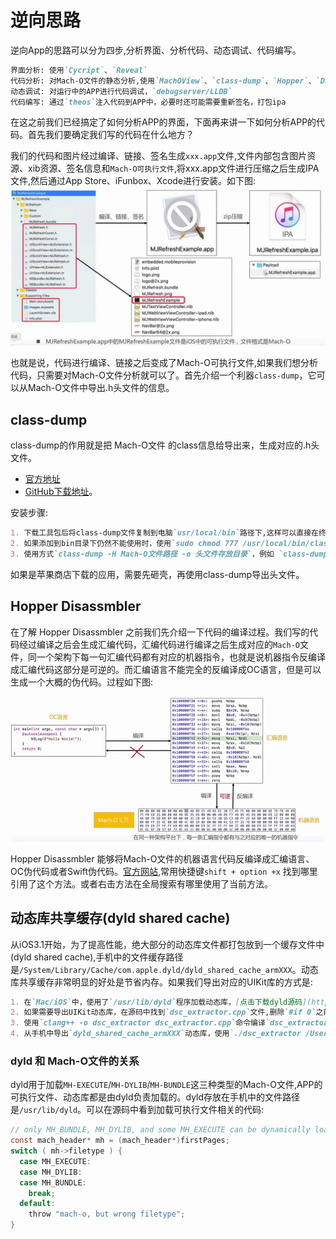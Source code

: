 # 逆向思路
逆向App的思路可以分为四步,分析界面、分析代码、动态调试、代码编写。
```markdown
界面分析: 使用`Cycript`、`Reveal`
代码分析: 对Mach-O文件的静态分析,使用`MachOView`、`class-dump`、`Hopper`、`Disassembler`、`ida`等
动态调试: 对运行中的APP进行代码调试，`debugserver/LLDB`
代码编写: 通过`theos`注入代码到APP中，必要时还可能需要重新签名，打包ipa
```
在这之前我们已经搞定了如何分析APP的界面，下面再来讲一下如何分析APP的代码。首先我们要确定我们写的代码在什么地方？

我们的代码和图片经过编译、链接、签名生成`xxx.app`文件,文件内部包含图片资源、xib资源、签名信息和`Mach-O可执行文件`,将xxx.app文件进行压缩之后生成IPA文件,然后通过App Store、iFunbox、Xcode进行安装。如下图:
![](../imgs/ios_img_92.png ":size=500")

也就是说，代码进行编译、链接之后变成了Mach-O可执行文件,如果我们想分析代码，只需要对Mach-O文件分析就可以了。首先介绍一个利器`class-dump`，它可以从Mach-O文件中导出.h头文件的信息。

## class-dump
class-dump的作用就是把 Mach-O文件 的class信息给导出来，生成对应的.h头文件。
* [官方地址](http://stevenygard.com/projects/class-dump/)
* [GitHub下载地址](https://github.com/nygard/class-dump)。

安装步骤:
```markdown
1. 下载工具包后将class-dump文件复制到电脑`usr/local/bin`路径下,这样可以直接在终端使用`class-dump`命令
2. 如果添加到bin目录下仍然不能使用时，使用`sudo chmod 777 /usr/local/bin/class-dump`设置权限
3. 使用方式`class-dump -H Mach-O文件路径 -o 头文件存放目录`，例如 `class-dump -H ~/Desktop/ipas/Payload/test.app -o ~/Desktop/Payload`
```
如果是苹果商店下载的应用，需要先砸壳，再使用class-dump导出头文件。

## Hopper Disassmbler
在了解 Hopper Disassmbler 之前我们先介绍一下代码的编译过程。我们写的代码经过编译之后会生成汇编代码，汇编代码进行编译之后生成对应的`Mach-O`文件，同一个架构下每一句汇编代码都有对应的机器指令，也就是说机器指令反编译成汇编代码这部分是可逆的。而汇编语言不能完全的反编译成OC语言，但是可以生成一个大概的伪代码。过程如下图:

![](../imgs/ios_img_93.png ":size=500")

Hopper Disassmbler 能够将Mach-O文件的机器语言代码反编译成汇编语言、OC伪代码或者Swift伪代码。[官方网站](https://www.hopperapp.com/index.html),常用快捷键`shift + option +x` 找到哪里引用了这个方法。或者右击方法在全局搜索有哪里使用了当前方法。

## 动态库共享缓存(dyld shared cache)
从iOS3.1开始，为了提高性能，绝大部分的动态库文件都打包放到一个缓存文件中(dyld shared cache),手机中的文件缓存路径是`/System/Library/Cache/com.apple.dyld/dyld_shared_cache_armXXX`。动态库共享缓存非常明显的好处是节省内存。如果我们导出对应的UIKit库的方式是:
```markdown
1. 在`Mac/iOS`中，使用了`/usr/lib/dyld`程序加载动态库，[点击下载dyld源码](https://opensource.apple.com/tarballs/dyld)。
2. 如果需要导出UIKit动态库，在源码中找到`dsc_extractor.cpp`文件,删除`#if 0`之前的代码,并且将`0`修改成`1`。
3. 使用`clang++ -o dsc_extractor dsc_extractor.cpp`命令编译`dsc_extractor.cpp`文件，会生成`dsc_extractor`可执行文件
4. 从手机中导出`dyld_shared_cache_armXXX`动态库，使用`./dsc_extractor /Users/mlive/Desktop/dyld_shared_cache_arm64  dyld`命令从动态库里导出不同的框架动态库到dyld文件。
```

### dyld 和 Mach-O文件的关系
dyld用于加载`MH-EXECUTE`/`MH-DYLIB`/`MH-BUNDLE`这三种类型的Mach-O文件,APP的可执行文件、动态库都是由dyld负责加载的。dyld存放在手机中的文件路径是`/usr/lib/dyld`。可以在源码中看到加载可执行文件相关的代码:
```c
// only MH_BUNDLE, MH_DYLIB, and some MH_EXECUTE can be dynamically loaded
const mach_header* mh = (mach_header*)firstPages;
switch ( mh->filetype ) {
  case MH_EXECUTE:
  case MH_DYLIB:
  case MH_BUNDLE:
    break;
  default:
    throw "mach-o, but wrong filetype";
}
```






